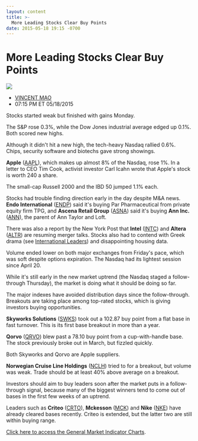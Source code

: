 ```yaml
---
layout: content
title: >-
  More Leading Stocks Clear Buy Points
date: 2015-05-18 19:15 -0700
---
```



More Leading Stocks Clear Buy Points
=====================================


![](https://www.investors.com/wp-content/uploads/ibd-migrated-images/MPv_150519_635675599823738148.png)

* [VINCENT MAO](https://www.investors.com/author/maov/ "Posts by VINCENT MAO")
* 07:15 PM ET 05/18/2015




  

Stocks started weak but finished with gains Monday.

  

The S&P rose 0.3%, while the Dow Jones industrial average edged up 0.1%. Both scored new highs.

  

Although it didn't hit a new high, the tech-heavy Nasdaq rallied 0.6%. Chips, security software and biotechs gave strong showings.

  

**Apple** ([AAPL](https://research.investors.com/quote.aspx?symbol=AAPL)), which makes up almost 8% of the Nasdaq, rose 1%. In a letter to CEO Tim Cook, activist investor Carl Icahn wrote that Apple's stock is worth 240 a share.

  

The small-cap Russell 2000 and the IBD 50 jumped 1.1% each.

  

Stocks had trouble finding direction early in the day despite M&A news. **Endo International** ([ENDP](https://research.investors.com/quote.aspx?symbol=ENDP)) said it's buying Par Pharmaceutical from private equity firm TPG, and **Ascena Retail Group** ([ASNA](https://research.investors.com/quote.aspx?symbol=ASNA)) said it's buying **Ann Inc.** ([ANN](https://research.investors.com/quote.aspx?symbol=ANN)), the parent of Ann Taylor and Loft.

  

There was also a report by the New York Post that **Intel** ([INTC](https://research.investors.com/quote.aspx?symbol=INTC)) and **Altera** ([ALTR](https://research.investors.com/quote.aspx?symbol=ALTR)) are resuming merger talks. Stocks also had to contend with Greek drama (see [International Leaders](http://news.investors.com/investing-international-leaders/051815-753111-greece-end-game-good-or-bad-in-sight.htm)) and disappointing housing data.

  

Volume ended lower on both major exchanges from Friday's pace, which was soft despite options expiration. The Nasdaq had its lightest session since April 20.

  

While it's still early in the new market uptrend (the Nasdaq staged a follow-through Thursday), the market is doing what it should be doing so far.

  

The major indexes have avoided distribution days since the follow-through. Breakouts are taking place among top-rated stocks, which is giving investors buying opportunities.

  

**Skyworks Solutions** ([SWKS](https://research.investors.com/quote.aspx?symbol=SWKS)) took out a 102.87 buy point from a flat base in fast turnover. This is its first base breakout in more than a year.

  

**Qorvo** ([QRVO](https://research.investors.com/quote.aspx?symbol=QRVO)) blew past a 78.10 buy point from a cup-with-handle base. The stock previously broke out in March, but fizzled quickly.

  

Both Skyworks and Qorvo are Apple suppliers.

  

**Norwegian Cruise Line Holdings** ([NCLH](https://research.investors.com/quote.aspx?symbol=NCLH)) tried to for a breakout, but volume was weak. Trade should be at least 40% above average on a breakout.

  

Investors should aim to buy leaders soon after the market puts in a follow-through signal, because many of the biggest winners tend to come out of bases in the first few weeks of an uptrend.

  

Leaders such as **Criteo** ([CRTO](https://research.investors.com/quote.aspx?symbol=CRTO)), **Mckesson** ([MCK](https://research.investors.com/quote.aspx?symbol=MCK)) and **Nike** ([NKE](https://research.investors.com/quote.aspx?symbol=NKE)) have already cleared bases recently. Criteo is extended, but the latter two are still within buying range.

  

[Click here to access the General Market Indicator Charts](https://www.investors.com/pdf/GMI_051915.pdf).




